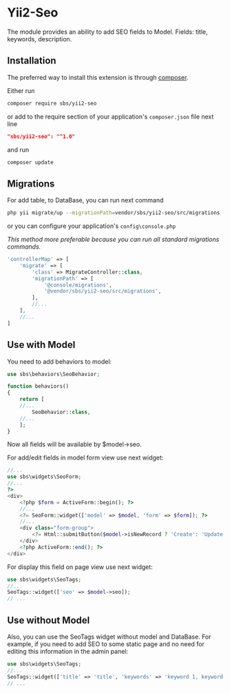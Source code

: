 Yii2-Seo
==========
The module provides an ability to add SEO fields to Model. Fields: title, keywords, description.

Installation
------------
The preferred way to install this extension is through [composer](http://getcomposer.org/download/).

Either run
```bash
composer require sbs/yii2-seo
```
or add to the require section of your application's `composer.json` file next line 
```json
"sbs/yii2-seo": "^1.0"
```
and run
```bash
composer update
```

Migrations
----------
For add table, to DataBase, you can run next command  
```bash
php yii migrate/up --migrationPath=vendor/sbs/yii2-seo/src/migrations
```
or you can configure your application's `config\console.php`

*This method more preferable because you can run all standard migrations commands.*
```php
'controllerMap' => [
    'migrate' => [
        'class' => MigrateController::class,
        'migrationPath' => [
            '@console/migrations',
            '@vendor/sbs/yii2-seo/src/migrations',
        ],
        //...
    ],
    //...
]
```

Use with Model
--------------
You need to add behaviors to model:

```php
use sbs\behaviors\SeoBehavior;

function behaviors()
{
    return [
    //...
        SeoBehavior::class,
    //...
    ];
}
```

Now all fields will be available by $model->seo.

For add/edit fields in model form view use next widget:

```php
//...
use sbs\widgets\SeoForm;
//...
?>
<div>
    <?php $form = ActiveForm::begin(); ?>
    //...
    <?= SeoForm::widget(['model' => $model, 'form' => $form]); ?>
    //...
    <div class="form-group">
        <?= Html::submitButton($model->isNewRecord ? 'Create': 'Update'); ?>
    </div>
    <?php ActiveForm::end(); ?>
</div>
```

For display this field on page view use next widget:

```php
use sbs\widgets\SeoTags;
//...
SeoTags::widget(['seo' => $model->seo]);
// ...
``` 

Use without Model
-----------------
Also, you can use the SeoTags widget without model and DataBase.
For example, if you need to add SEO to some static page and no need for editing this information in the admin panel:

```php
use sbs\widgets\SeoTags;
//...
SeoTags::widget(['title' => 'title', 'keywords' => 'keyword 1, keyword 2', 'description' => 'your description']);
// ...
``` 
